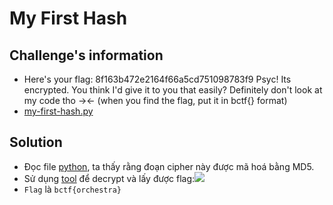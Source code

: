 # My First Hash
## Challenge's information
- Here's your flag: 8f163b472e2164f66a5cd751098783f9 Psyc! Its encrypted. You think I'd give it to you that easily? Definitely don't look at my code tho -><- (when you find the flag, put it in bctf{} format)
- [my-first-hash.py](https://buckeyectf23-stage1.s3.us-east-2.amazonaws.com/my-first-hash/my-first-hash.py)
## Solution
- Đọc file [python](https://buckeyectf23-stage1.s3.us-east-2.amazonaws.com/my-first-hash/my-first-hash.py), ta thấy rằng đoạn cipher này được mã hoá bằng MD5.
- Sử dụng [tool](https://hashtoolkit.com/) để decrypt và lấy được flag:![](https://hackmd.io/_uploads/SkJ9mynla.png)
- `Flag` là `bctf{orchestra}`
